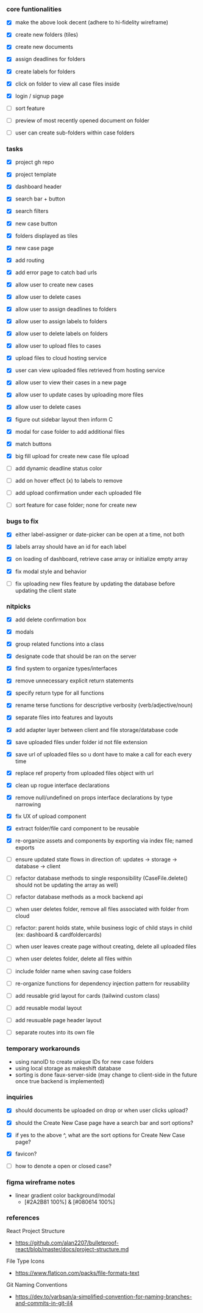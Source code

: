 ### core funtionalities
- [x] make the above look decent (adhere to hi-fidelity wireframe)
- [x] create new folders (tiles)
- [x] create new documents
- [x] assign deadlines for folders
- [x] create labels for folders
- [x] click on folder to view all case files inside
- [x] login / signup page
- [ ] sort feature
- [ ] preview of most recently opened document on folder
- [ ] user can create sub-folders within case folders


### tasks
- [x] project gh repo
- [x] project template
- [x] dashboard header
- [x] search bar + button
- [x] search filters
- [x] new case button
- [x] folders displayed as tiles
- [x] new case page
- [x] add routing
- [x] add error page to catch bad urls
- [x] allow user to create new cases
- [x] allow user to delete cases
- [x] allow user to assign deadlines to folders
- [x] allow user to assign labels to folders
- [x] allow user to delete labels on folders
- [x] allow user to upload files to cases
- [x] upload files to cloud hosting service
- [x] user can view uploaded files retrieved from hosting service
- [x] allow user to view their cases in a new page
- [x] allow user to update cases by uploading more files
- [x] allow user to delete cases
- [x] figure out sidebar layout then inform C
- [x] modal for case folder to add additional files
- [x] match buttons
- [x] big fill upload for create new case file upload
- [ ] add dynamic deadline status color
- [ ] add on hover effect (x) to labels to remove
- [ ] add upload confirmation under each uploaded file
- [ ] sort feature for case folder; none for create new


### bugs to fix
- [x] either label-assigner or date-picker can be open at a time, not both
- [x] labels array should have an id for each label
- [x] on loading of dashboard, retrieve case array or initialize empty array
- [x] fix modal style and behavior
- [ ] fix uploading new files feature by updating the database before updating the client state


### nitpicks
- [x] add delete confirmation box
- [x] modals
- [x] group related functions into a class
- [x] designate code that should be ran on the server
- [x] find system to organize types/interfaces
- [x] remove unnecessary explicit return statements
- [x] specify return type for all functions
- [x] rename terse functions for descriptive verbosity (verb/adjective/noun)
- [x] separate files into features and layouts
- [x] add adapter layer between client and file storage/database code
- [x] save uploaded files under folder id not file extension
- [x] save url of uploaded files so u dont have to make a call for each every time
- [x] replace ref property from uploaded files object with url
- [x] clean up rogue interface declarations
- [x] remove null/undefined on props interface declarations by type narrowing
- [x] fix UX of upload component
- [x] extract folder/file card component to be reusable
- [x] re-organize assets and components by exporting via index file; named exports
- [ ] ensure updated state flows in direction of: updates -> storage -> database -> client
- [ ] refactor database methods to single responsibility (CaseFile.delete() should not be updating the array as well)
- [ ] refactor database methods as a mock backend api
- [ ] when user deletes folder, remove all files associated with folder from cloud
- [ ] refactor: parent holds state, while business logic of child stays in child (ex: dashboard & cardfoldercards)
- [ ] when user leaves create page without creating, delete all uploaded files
- [ ] when user deletes folder, delete all files within
- [ ] include folder name when saving case folders
- [ ] re-organize functions for dependency injection pattern for reusability
- [ ] add reusable grid layout for cards (tailwind custom class)
- [ ] add reusable modal layout
- [ ] add reusuable page header layout
- [ ] separate routes into its own file


### temporary workarounds
- using nanoID to create unique IDs for new case folders
- using local storage as makeshift database
- sorting is done faux-server-side (may change to client-side in the future once true backend is implemented)


### inquiries
 - [x] should documents be uploaded on drop or when user clicks upload?
 - [x] should the Create New Case page have a search bar and sort options?
 - [x] if yes to the above ^, what are the sort options for Create New Case page?
 - [x] favicon?
 - [ ] how to denote a open or closed case?


### figma wireframe notes
 - linear gradient color background/modal
   - [#2A2B81 100%]  &  [#080614 100%]


### references
React Project Structure
 - https://github.com/alan2207/bulletproof-react/blob/master/docs/project-structure.md

File Type Icons
 - https://www.flaticon.com/packs/file-formats-text

Git Naming Conventions
 - https://dev.to/varbsan/a-simplified-convention-for-naming-branches-and-commits-in-git-il4
